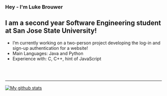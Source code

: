### Hey - I'm Luke Brouwer


## I am a second year Software Engineering student at San Jose State University!

- I’m currently working on a two-person project developing the log-in and sign-up authentication for a website!
- Main Languages: Java and Python
- Experience with: C, C++, hint of JavaScript


<br />
<br />

---

[![My github stats](https://github-readme-stats.vercel.app/api?username=lukebrouwer2000)](https://github.com/anuraghazra/github-readme-stats)
